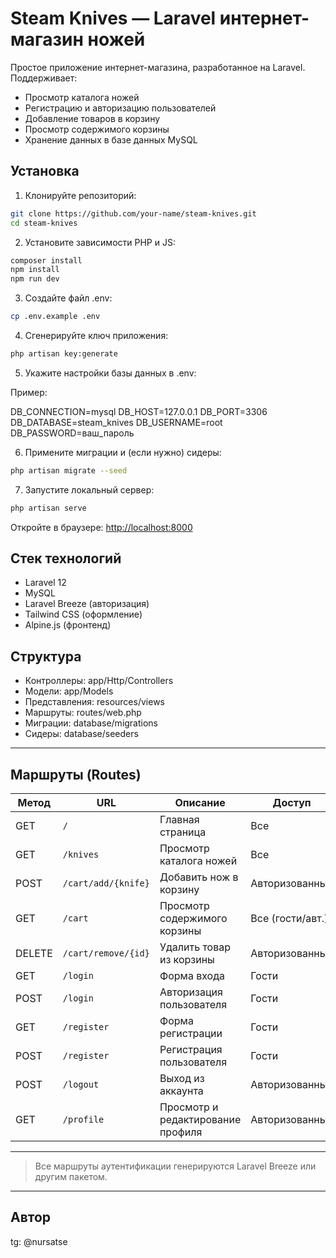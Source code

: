 # Steam Knives — Laravel интернет-магазин ножей

Простое приложение интернет-магазина, разработанное на Laravel. Поддерживает:

* Просмотр каталога ножей
* Регистрацию и авторизацию пользователей
* Добавление товаров в корзину
* Просмотр содержимого корзины
* Хранение данных в базе данных MySQL

## Установка

1. Клонируйте репозиторий:

```bash
git clone https://github.com/your-name/steam-knives.git
cd steam-knives
```

2. Установите зависимости PHP и JS:

```bash
composer install
npm install
npm run dev
```

3. Создайте файл .env:

```bash
cp .env.example .env
```

4. Сгенерируйте ключ приложения:

```bash
php artisan key:generate
```

5. Укажите настройки базы данных в .env:

Пример:

DB\_CONNECTION=mysql
DB\_HOST=127.0.0.1
DB\_PORT=3306
DB\_DATABASE=steam\_knives
DB\_USERNAME=root
DB\_PASSWORD=ваш\_пароль

6. Примените миграции и (если нужно) сидеры:

```bash
php artisan migrate --seed
```

7. Запустите локальный сервер:

```bash
php artisan serve
```

Откройте в браузере: [http://localhost:8000](http://localhost:8000)

## Стек технологий

* Laravel 12
* MySQL
* Laravel Breeze (авторизация)
* Tailwind CSS (оформление)
* Alpine.js (фронтенд)

## Структура

* Контроллеры: app/Http/Controllers
* Модели: app/Models
* Представления: resources/views
* Маршруты: routes/web.php
* Миграции: database/migrations
* Сидеры: database/seeders

---

## Маршруты (Routes)

| Метод  | URL                 | Описание                          | Доступ           |
| ------ | ------------------- | --------------------------------- | ---------------- |
| GET    | `/`                 | Главная страница                  | Все              |
| GET    | `/knives`           | Просмотр каталога ножей           | Все              |
| POST   | `/cart/add/{knife}` | Добавить нож в корзину            | Авторизованные   |
| GET    | `/cart`             | Просмотр содержимого корзины      | Все (гости/авт.) |
| DELETE | `/cart/remove/{id}` | Удалить товар из корзины          | Авторизованные   |
| GET    | `/login`            | Форма входа                       | Гости            |
| POST   | `/login`            | Авторизация пользователя          | Гости            |
| GET    | `/register`         | Форма регистрации                 | Гости            |
| POST   | `/register`         | Регистрация пользователя          | Гости            |
| POST   | `/logout`           | Выход из аккаунта                 | Авторизованные   |
| GET    | `/profile`          | Просмотр и редактирование профиля | Авторизованные   |

---

> Все маршруты аутентификации генерируются Laravel Breeze или другим пакетом.

---



## Автор

tg: @nursatse

